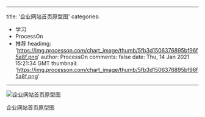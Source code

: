 
---
title: '企业网站首页原型图'
categories: 
 - 学习
 - ProcessOn
 - 推荐
headimg: 'https://img.processon.com/chart_image/thumb/5fb3d1506376895bf96f5a8f.png'
author: ProcessOn
comments: false
date: Thu, 14 Jan 2021 15:21:34 GMT
thumbnail: 'https://img.processon.com/chart_image/thumb/5fb3d1506376895bf96f5a8f.png'
---

<div>   
<img class="thumb" alt="企业网站首页原型图" src="https://img.processon.com/chart_image/thumb/5fb3d1506376895bf96f5a8f.png" referrerpolicy="no-referrer">
<p>企业网站首页原型图</p>  
</div>
            